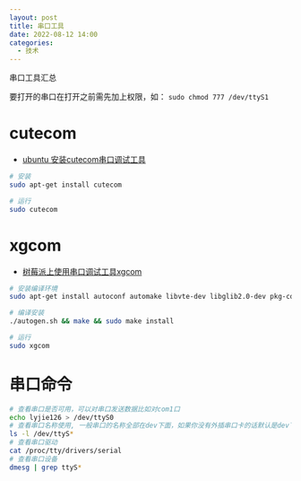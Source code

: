 ```yaml
---
layout: post
title: 串口工具
date: 2022-08-12 14:00
categories:
  - 技术
---
```


串口工具汇总
<!-- More -->

要打开的串口在打开之前需先加上权限，如： `sudo chmod 777 /dev/ttyS1`

# cutecom
* [ubuntu 安装cutecom串口调试工具](https://blog.csdn.net/shui1025701856/article/details/79277484)
```bash
# 安装
sudo apt-get install cutecom

# 运行
sudo cutecom
```

# xgcom
* [树莓派上使用串口调试工具xgcom](https://shumeipai.nxez.com/2017/04/29/raspberry-pi-using-the-serial-debugging-tool-xgcom.html)
```bash
# 安装编译环境
sudo apt-get install autoconf automake libvte-dev libglib2.0-dev pkg-config libgtk2.0-dev -y

# 编译安装
./autogen.sh && make && sudo make install

# 运行
sudo xgcom
```

# 串口命令
```bash
# 查看串口是否可用，可以对串口发送数据比如对com1口
echo lyjie126 > /dev/ttyS0
# 查看串口名称使用, 一般串口的名称全部在dev下面，如果你没有外插串口卡的话默认是dev下的ttyS* ,一般ttyS0对应com1，ttyS1对应com2，当然也不一定
ls -l /dev/ttyS*
# 查看串口驱动
cat /proc/tty/drivers/serial
# 查看串口设备
dmesg | grep ttyS*
```
